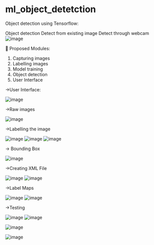 # ml_object_detetction
 
Object detection using Tensorflow: 

Object detection
	Detect from existing image
	Detect through webcam
![image](https://user-images.githubusercontent.com/63505449/159667244-4aa00d00-ca53-4b8b-ae47-2e98058e97c1.png)


	Proposed Modules:
1. Capturing images
2. Labelling images
3. Model training
4. Object detection
5. User Interface

->User Interface:

![image](https://user-images.githubusercontent.com/63505449/159666096-4a909c44-2342-471e-a376-95fb439d40a9.png)

->Raw images 

![image](https://user-images.githubusercontent.com/63505449/159666270-8b455bcd-9d05-4e5d-8017-62563df75739.png)

->Labelling the image 

![image](https://user-images.githubusercontent.com/63505449/159666381-17ac08c7-92e4-4269-94ff-55916a988842.png)
![image](https://user-images.githubusercontent.com/63505449/159666415-a4ee82eb-acb4-45ed-84d5-cc168275a097.png)
![image](https://user-images.githubusercontent.com/63505449/159666342-606d16ab-5701-4d05-8d41-741285910ffb.png)


->	Bounding Box 

![image](https://user-images.githubusercontent.com/63505449/159666518-349c3881-aca7-433d-8e65-628c01a2832e.png)


->Creating XML File

![image](https://user-images.githubusercontent.com/63505449/159666590-605108e7-c137-45ca-a8c1-f9fc60d0e90c.png)
![image](https://user-images.githubusercontent.com/63505449/159666660-3792691e-8cb3-449d-8ce9-03a73585bae9.png)


->Label Maps 

![image](https://user-images.githubusercontent.com/63505449/159666744-4012c1cc-8c2f-4945-95a4-2b22d6bbebda.png)
![image](https://user-images.githubusercontent.com/63505449/159666769-7f2a87ea-b34a-4da1-af14-5846a3587004.png)


->Testing

![image](https://user-images.githubusercontent.com/63505449/159666864-bdc59a0a-b7b6-4dc9-a927-1545f675f048.png)
![image](https://user-images.githubusercontent.com/63505449/159666886-5aee9bcc-2362-45cc-bd9c-9f1a83c2b268.png)

![image](https://user-images.githubusercontent.com/63505449/159666908-399532b8-c643-4a79-a48c-65e32eca89b5.png)

![image](https://user-images.githubusercontent.com/63505449/159667338-353bfd88-e770-4e64-bcc8-d03d5c25fea2.png)








